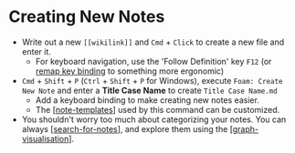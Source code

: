 # Creating New Notes

- Write out a new `[[wikilink]]` and `Cmd` + `Click` to create a new file and enter it.
  - For keyboard navigation, use the 'Follow Definition' key `F12` (or [remap key binding](https://code.visualstudio.com/docs/getstarted/keybindings) to something more ergonomic)
- `Cmd` + `Shift` + `P` (`Ctrl` + `Shift` + `P` for Windows), execute `Foam: Create New Note` and enter a **Title Case Name** to create `Title Case Name.md`
  - Add a keyboard binding to make creating new notes easier.
  - The [[note-templates]] used by this command can be customized.
- You shouldn't worry too much about categorizing your notes. You can always [[search-for-notes]], and explore them using the [[graph-visualisation]].

[//begin]: # "Autogenerated link references for markdown compatibility"
[note-templates]: note-templates "Note Templates"
[search-for-notes]: ../recipes/search-for-notes "Search for Notes"
[graph-visualisation]: graph-visualisation "Graph Visualisation"
[//end]: # "Autogenerated link references"
